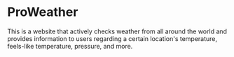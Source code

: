 # ProWeather
This is a website that actively checks weather from all around the world and provides information to users regarding a certain location's temperature, feels-like temperature, pressure, and more.
